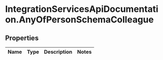 # IntegrationServicesApiDocumentation.AnyOfPersonSchemaColleague

## Properties
Name | Type | Description | Notes
------------ | ------------- | ------------- | -------------

